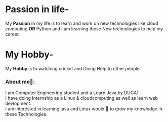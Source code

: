 # Passion in life-
My **Passion** in my life is to learn and work on new technologies like cloud computing **OR** Python and i am learning these New technologies to help  my career.

# My Hobby-
My **Hobby** is to watching cricket and Doing Help to other people.

### About me🧑:
I am Computer Engineering student and a Learn  Java by DUCAT .<br/>
I have doing Internship as a Linux & cloudcomputing  as well as learn web devlopment.<br/>
I am interested in learning java and Linux would 💖 to grow my knowledge in these Technologies.

